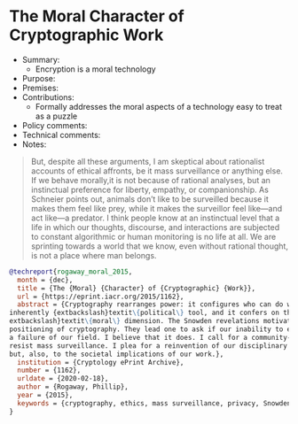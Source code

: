 # The Moral Character of Cryptographic Work

- Summary:
  - Encryption is a moral technology
- Purpose:
- Premises:
- Contributions:
  - Formally addresses the moral aspects of a technology easy to treat as a puzzle
- Policy comments:
- Technical comments:
- Notes:

>But, despite all these arguments, I am skeptical about rationalist accounts of ethical affronts, be it mass
surveillance or anything else. If we behave morally,it is not because of rational analyses, but an instinctual
preference for liberty, empathy, or companionship. As Schneier points out, animals don’t like to be surveilled because
it makes them feel like prey, while it makes the surveillor feel like—and act like—a predator. I think people know at an
instinctual level that a life in which our thoughts, discourse, and interactions are subjected to constant algorithmic
or human monitoring is no life at all. We are sprinting towards a world that we know, even without rational thought, is
not a place where man belongs.

```bib
@techreport{rogaway_moral_2015,
  month = {dec},
  title = {The {Moral} {Character} of {Cryptographic} {Work}},
  url = {https://eprint.iacr.org/2015/1162},
  abstract = {Cryptography rearranges power: it configures who can do what, from what. This makes cryptography an
inherently {extbackslash}textit\{political\} tool, and it confers on the field an intrinsically {
extbackslash}textit\{moral\} dimension. The Snowden revelations motivate a reassessment of the political and moral
positioning of cryptography. They lead one to ask if our inability to effectively address mass surveillance constitutes
a failure of our field. I believe that it does. I call for a community-wide effort to develop more effective means to
resist mass surveillance. I plea for a reinvention of our disciplinary culture to attend not only to puzzles and math,
but, also, to the societal implications of our work.},
  institution = {Cryptology ePrint Archive},
  number = {1162},
  urldate = {2020-02-18},
  author = {Rogaway, Phillip},
  year = {2015},
  keywords = {cryptography, ethics, mass surveillance, privacy, Snowden, social responsiblity}
}
```
